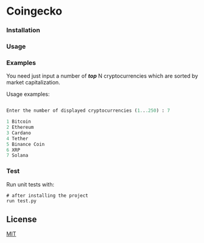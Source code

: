 # Coingecko
### Installation


### Usage


### Examples

You need just input a number of **_top_** N cryptocurrencies which are sorted by market capitalization.

Usage examples:

```python

Enter the number of displayed cryptocurrencies (1...250) : 7

1 Bitcoin     
2 Ethereum    
3 Cardano     
4 Tether      
5 Binance Coin
6 XRP
7 Solana

```

### Test

Run unit tests with:

```
# after installing the project
run test.py
```

## License
[MIT](https://choosealicense.com/licenses/mit/)
